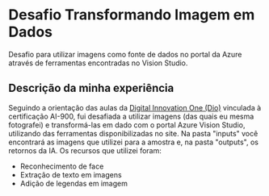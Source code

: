 # Desafio Transformando Imagem em Dados
Desafio para utilizar imagens como fonte de dados no portal da Azure através de ferramentas encontradas no Vision Studio.

## Descrição da minha experiência
Seguindo a orientação das aulas da [Digital Innovation One (Dio)](https://digitalinnovation.one/) vinculada à certificação AI-900, fui desafiada a utilizar imagens (das quais eu mesma fotografei) e transformá-las em dado com o portal Azure Vision Studio, utilizando das ferramentas disponibilizadas no site. Na pasta "inputs" você encontrará as imagens que utilizei para a amostra e, na pasta "outputs", os retornos da IA. Os recursos que utilizei foram:
- Reconhecimento de face
- Extração de texto em imagens
- Adição de legendas em imagem
